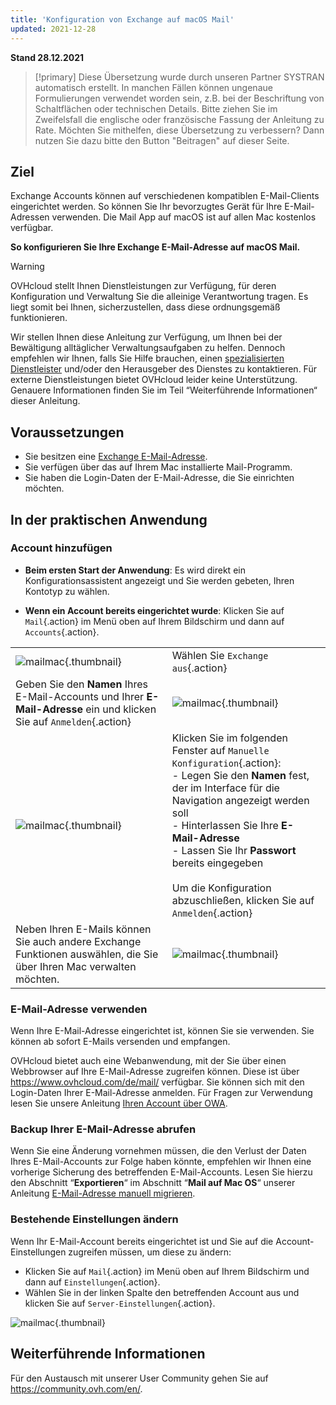```yaml
---
title: 'Konfiguration von Exchange auf macOS Mail'
updated: 2021-12-28
---
```


**Stand 28.12.2021**

> [!primary]
> Diese Übersetzung wurde durch unseren Partner SYSTRAN automatisch erstellt. In manchen Fällen können ungenaue Formulierungen verwendet worden sein, z.B. bei der Beschriftung von Schaltflächen oder technischen Details. Bitte ziehen Sie im Zweifelsfall die englische oder französische Fassung der Anleitung zu Rate. Möchten Sie mithelfen, diese Übersetzung zu verbessern? Dann nutzen Sie dazu bitte den Button "Beitragen" auf dieser Seite.
>

## Ziel

Exchange Accounts können auf verschiedenen kompatiblen E-Mail-Clients eingerichtet werden. So können Sie Ihr bevorzugtes Gerät für Ihre E-Mail-Adressen verwenden. Die Mail App auf macOS ist auf allen Mac kostenlos verfügbar.

**So konfigurieren Sie Ihre Exchange E-Mail-Adresse auf macOS Mail.**

> [!warning]
>
> OVHcloud stellt Ihnen Dienstleistungen zur Verfügung, für deren Konfiguration und Verwaltung Sie die alleinige Verantwortung tragen. Es liegt somit bei Ihnen, sicherzustellen, dass diese ordnungsgemäß funktionieren.
> 
> Wir stellen Ihnen diese Anleitung zur Verfügung, um Ihnen bei der Bewältigung alltäglicher Verwaltungsaufgaben zu helfen. Dennoch empfehlen wir Ihnen, falls Sie Hilfe brauchen, einen [spezialisierten Dienstleister](https://partner.ovhcloud.com/de/directory/) und/oder den Herausgeber des Dienstes zu kontaktieren. Für externe Dienstleistungen bietet OVHcloud leider keine Unterstützung. Genauere Informationen finden Sie im Teil “Weiterführende Informationen“ dieser Anleitung.
> 

## Voraussetzungen

- Sie besitzen eine [Exchange E-Mail-Adresse](https://www.ovhcloud.com/de/emails/hosted-exchange/).
- Sie verfügen über das auf Ihrem Mac installierte Mail-Programm.
- Sie haben die Login-Daten der E-Mail-Adresse, die Sie einrichten möchten.
 
## In der praktischen Anwendung

### Account hinzufügen

- **Beim ersten Start der Anwendung**: Es wird direkt ein Konfigurationsassistent angezeigt und Sie werden gebeten, Ihren Kontotyp zu wählen.

- **Wenn ein Account bereits eingerichtet wurde**: Klicken Sie auf `Mail`{.action} im Menü oben auf Ihrem Bildschirm und dann auf `Accounts`{.action}.

| | |
|---|---|
|![mailmac](images/mail-mac-exchange01.png){.thumbnail}|Wählen Sie `Exchange aus`{.action}|
|Geben Sie den **Namen** Ihres E-Mail-Accounts und Ihrer **E-Mail-Adresse** ein und klicken Sie auf `Anmelden`{.action}|![mailmac](images/mail-mac-exchange02.png){.thumbnail}|
|![mailmac](images/mail-mac-exchange03.png){.thumbnail}|Klicken Sie im folgenden Fenster auf `Manuelle Konfiguration`{.action}: <br>- Legen Sie den **Namen** fest, der im Interface für die Navigation angezeigt werden soll <br>- Hinterlassen Sie Ihre **E-Mail-Adresse**<br>- Lassen Sie Ihr **Passwort** bereits eingegeben <br><br>Um die Konfiguration abzuschließen, klicken Sie auf `Anmelden`{.action}|
|Neben Ihren E-Mails können Sie auch andere Exchange Funktionen auswählen, die Sie über Ihren Mac verwalten möchten.|![mailmac](images/mail-mac-exchange04.png){.thumbnail}|

### E-Mail-Adresse verwenden

Wenn Ihre E-Mail-Adresse eingerichtet ist, können Sie sie verwenden. Sie können ab sofort E-Mails versenden und empfangen.

OVHcloud bietet auch eine Webanwendung, mit der Sie über einen Webbrowser auf Ihre E-Mail-Adresse zugreifen können. Diese ist über <https://www.ovhcloud.com/de/mail/> verfügbar. Sie können sich mit den Login-Daten Ihrer E-Mail-Adresse anmelden. Für Fragen zur Verwendung lesen Sie unsere Anleitung [Ihren Account über OWA](https://docs.ovh.com/de/microsoft-collaborative-solutions/exchange_2016_verwendung_der_outlook_web_app/).

### Backup Ihrer E-Mail-Adresse abrufen

Wenn Sie eine Änderung vornehmen müssen, die den Verlust der Daten Ihres E-Mail-Accounts zur Folge haben könnte, empfehlen wir Ihnen eine vorherige Sicherung des betreffenden E-Mail-Accounts. Lesen Sie hierzu den Abschnitt “**Exportieren**“ im Abschnitt “**Mail auf Mac OS**“ unserer Anleitung [E-Mail-Adresse manuell migrieren](/pages/web/emails/manual_email_migration#exportieren).

### Bestehende Einstellungen ändern

Wenn Ihr E-Mail-Account bereits eingerichtet ist und Sie auf die Account-Einstellungen zugreifen müssen, um diese zu ändern:

- Klicken Sie auf `Mail`{.action} im Menü oben auf Ihrem Bildschirm und dann auf `Einstellungen`{.action}.
- Wählen Sie in der linken Spalte den betreffenden Account aus und klicken Sie auf `Server-Einstellungen`{.action}.

![mailmac](images/mail-mac-exchange05.png){.thumbnail}

## Weiterführende Informationen
 
Für den Austausch mit unserer User Community gehen Sie auf <https://community.ovh.com/en/>.

